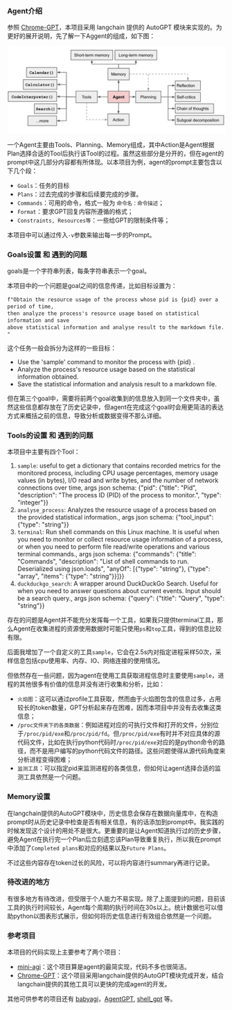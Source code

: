 ### Agent介绍
参照 [Chrome-GPT](https://github.com/richardyc/Chrome-GPT)，本项目采用 langchain 提供的 AutoGPT 模块来实现的。为更好的展开说明，先了解一下Aggent的组成，如下图：

![Agent](./image.png)

一个Agent主要由Tools、Planning、Memory组成，其中Action是Agent根据Plan选择合适的Tool后执行该Tool的过程。虽然这些部分是分开的，但在agent的prompt中这几部分内容都有所体现。以本项目为例，agent的prompt主要包含以下几个段：
- `Goals`：任务的目标
- `Plans`：过去完成的步骤和后续要完成的步骤。
- `Commands`：可用的命令，格式一般为 `命令名：命令描述`；
- `Format`：要求GPT回复内容所遵循的格式；
- `Constraints, Resources等`：一些给GPT的限制条件等；

本项目中可以通过传入`-v`参数来输出每一步的Prompt。

### Goals设置 和 遇到的问题

goals是一个字符串列表，每条字符串表示一个goal。

本项目中的一个问题是goal之间的信息传递，比如目标设置为：
```text
f"Obtain the resource usage of the process whose pid is {pid} over a period of time, 
then analyze the process's resource usage based on statistical information and save 
above statistical information and analyse result to the markdown file. "
```
这个任务一般会拆分为这样的一些目标：
- Use the 'sample' command to monitor the process with {pid} .
- Analyze the process's resource usage based on the statistical information obtained.
- Save the statistical information and analysis result to a markdown file.


但在第三个goal中，需要将前两个goal收集到的信息放入到同一个文件夹中，虽然这些信息都存放在了历史记录中，但agent在完成这个goal时会用更简洁的表达方式来概括之前的信息，导致分析或数据变得不那么详细。

### Tools的设置 和 遇到的问题

本项目中主要有四个Tool：
1. `sample`: useful to get a dictionary that contains recorded metrics for the monitored process, including CPU usage percentages, memory usage values (in bytes), I/O read and write bytes, and the number of network connections over time, args json schema: {"pid": {"title": "Pid", "description": "The process ID (PID) of the process to monitor.", "type": "integer"}}
2. `analyse_process`: Analyzes the resource usage of a process based on the provided statistical information., args json schema: {"tool_input": {"type": "string"}}
3. `terminal`: Run shell commands on this Linux machine. It is useful when you need to monitor or collect resource usage information of a process, or when you need to perform file read/write operations and various terminal commands., args json schema: {"commands": {"title": "Commands", "description": "List of shell commands to run. Deserialized using json.loads", "anyOf": [{"type": "string"}, {"type": "array", "items": {"type": "string"}}]}}
4. `duckduckgo_search`: A wrapper around DuckDuckGo Search. Useful for when you need to answer questions about current events. Input should be a search query., args json schema: {"query": {"title": "Query", "type": "string"}}

存在的问题是Agent并不能充分发挥每一个工具，如果我只提供terminal工具，那么Agent在收集进程的资源使用数据时可能只使用`ps`和`top`工具，得到的信息比较有限。

后面我增加了一个自定义的工具`sample`，它会在2.5s内对指定进程采样50次，采样信息包括cpu使用率、内存、IO、网络连接的使用情况。

但依然存在一些问题，因为agent在使用工具获取进程信息时主要使用`sample`，进程的其他很多有价值的信息并没有进行收集和分析，比如：
- `火焰图`：这可以通过profile工具获取，然而由于火焰图包含的信息过多，占用较长的token数量，GPT分析起来存在困难，因而本项目中并没有去收集这类信息；
- `/proc文件夹下的各类数据`：例如进程对应的可执行文件和打开的文件，分别位于`/proc/pid/exe`和`/proc/pid/fd`。但`/proc/pid/exe`有时并不对应具体的源代码文件，比如在执行python代码时`/proc/pid/exe`对应的是python命令的路径，而不是用户编写的python代码文件的路径。这些问题使得从源代码角度来分析进程变得困难；
- `监测工具`：可以指定pid来监测进程的各类信息，但如何让agent选择合适的监测工具依然是一个问题。


### Memory设置
在langchain提供的AutoGPT模块中，历史信息会保存在数据向量库中，在构造prompt时从历史记录中检查是否有相关信息，有的话添加到prompt中。我实践的时候发现这个设计的用处不是很大。更重要的是让Agent知道执行过的历史步骤，避免Agent在执行完一个Plan后立刻遗忘该Plan导致重复执行，所以我在prompt中添加了`Completed plans`和对应的结果以及`Future Plans`。

不过这些内容存在token过长的风险，可以将内容进行summary再进行记录。

### 待改进的地方

有很多地方有待改进，但受限于个人能力不易实现。除了上面提到的问题，目前该工具的执行时间较长，Agent每个周期的执行时间在30s以上。统计数据也可以借助python以图表形式展示，但如何将历史信息进行有效组合依然是一个问题。

### 参考项目

本项目的代码实现上主要参考了两个项目：
- [mini-agi](https://github.com/muellerberndt/mini-agi)：这个项目算是agent的最简实现，代码不多也很简洁。
- [Chrome-GPT](https://github.com/richardyc/Chrome-GPT)：这个项目采用langchain提供的AutoGPT模块完成开发，结合langchain提供的其他工具可以更快的完成agent的开发。

其他可供参考的项目还有 [babyagi](https://github.com/yoheinakajima/babyagi/tree/main)，[AgentGPT](https://github.com/reworkd/AgentGPT), [shell_gpt](https://github.com/TheR1D/shell_gpt/tree/main) 等。

